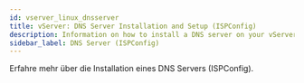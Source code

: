 ```yaml
---
id: vserver_linux_dnsserver
title: vServer: DNS Server Installation and Setup (ISPConfig)
description: Information on how to install a DNS server on your vServer from ZAP-Hosting - ZAP-Hosting.com documentation
sidebar_label: DNS Server (ISPConfig)
---
```


Erfahre mehr über die Installation eines DNS Servers (ISPConfig).
